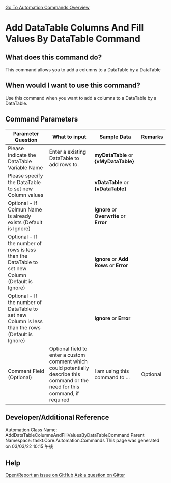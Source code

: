 <!--TITLE: Add DataTable Columns And Fill Values By DataTable Command -->
<!-- SUBTITLE: a command in the DataTable Commands group. -->
[Go To Automation Commands Overview](/automation-commands.md)


# Add DataTable Columns And Fill Values By DataTable Command


## What does this command do?
This command allows you to add a columns to a DataTable by a DataTable


## When would I want to use this command?
Use this command when you want to add a columns to a DataTable by a DataTable.


## Command Parameters
| Parameter Question   	| What to input  	|  Sample Data 	| Remarks  	|
| ---                    | ---               | ---           | ---       |
|Please indicate the DataTable Variable Name|Enter a existing DataTable to add rows to.|**myDataTable** or **{vMyDataTable}**||
|Please specify the DataTable to set new Column values||**vDataTable** or **{vDataTable}**||
|Optional - If Colmun Name is already exists (Default is Ignore)||**Ignore** or **Overwrite** or **Error**||
|Optional - If the number of rows is less than the DataTable to set new Column (Default is Ignore)||**Ignore** or **Add Rows** or **Error**||
|Optional - If the number of DataTable to set new Column is less than the rows (Default is Ignore)||**Ignore** or **Error**||
|Comment Field (Optional)|Optional field to enter a custom comment which could potentially describe this command or the need for this command, if required|I am using this command to ...|Optional|














## Developer/Additional Reference
Automation Class Name: AddDataTableColumnsAndFillValuesByDataTableCommand
Parent Namespace: taskt.Core.Automation.Commands
This page was generated on 03/03/22 10:15 午後


## Help
[Open/Report an issue on GitHub](https://github.com/saucepleez/taskt/issues/new)
[Ask a question on Gitter](https://gitter.im/taskt-rpa/Lobby)

